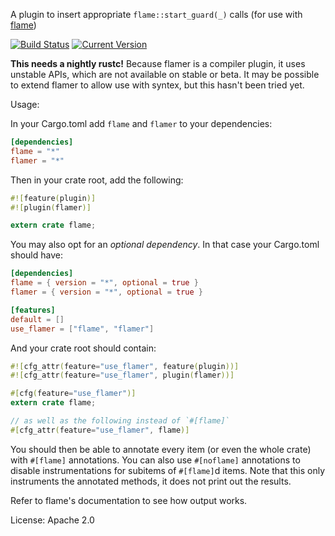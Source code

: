 A plugin to insert appropriate `flame::start_guard(_)` calls (for use with 
[flame](https://github.com/TyOverby/flame))

[![Build Status](https://travis-ci.org/llogiq/flamer.svg)](https://travis-ci.org/llogiq/flamer) 
[![Current Version](https://img.shields.io/crates/v/flamer.svg)](https://crates.io/crates/flamer)

**This needs a nightly rustc!** Because flamer is a compiler plugin, it uses 
unstable APIs, which are not available on stable or beta. It may be possible to 
extend flamer to allow use with syntex, but this hasn't been tried yet.

Usage:

In your Cargo.toml add `flame` and `flamer` to your dependencies:

```toml
[dependencies]
flame = "*"
flamer = "*"
```

Then in your crate root, add the following:

```rust
#![feature(plugin)]
#![plugin(flamer)]

extern crate flame;
```

You may also opt for an *optional dependency*. In that case your Cargo.toml should have:

```toml
[dependencies]
flame = { version = "*", optional = true }
flamer = { version = "*", optional = true }

[features]
default = []
use_flamer = ["flame", "flamer"]
```

And your crate root should contain:

```rust
#![cfg_attr(feature="use_flamer", feature(plugin))]
#![cfg_attr(feature="use_flamer", plugin(flamer))]

#[cfg(feature="use_flamer")]
extern crate flame;

// as well as the following instead of `#[flame]`
#[cfg_attr(feature="use_flamer", flame)]
```

You should then be able to annotate every item (or even the whole crate) with 
`#[flame]` annotations. You can also use `#[noflame]` annotations to disable 
instrumentations for subitems of `#[flame]`d items. Note that this only 
instruments the annotated methods, it does not print out the results.

Refer to flame's documentation to see how output works.

License: Apache 2.0
